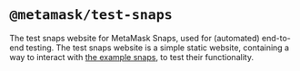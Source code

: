 # `@metamask/test-snaps`

The test snaps website for MetaMask Snaps, used for (automated) end-to-end
testing. The test snaps website is a simple static website, containing a way to
interact with [the example snaps](../examples), to test their functionality.
